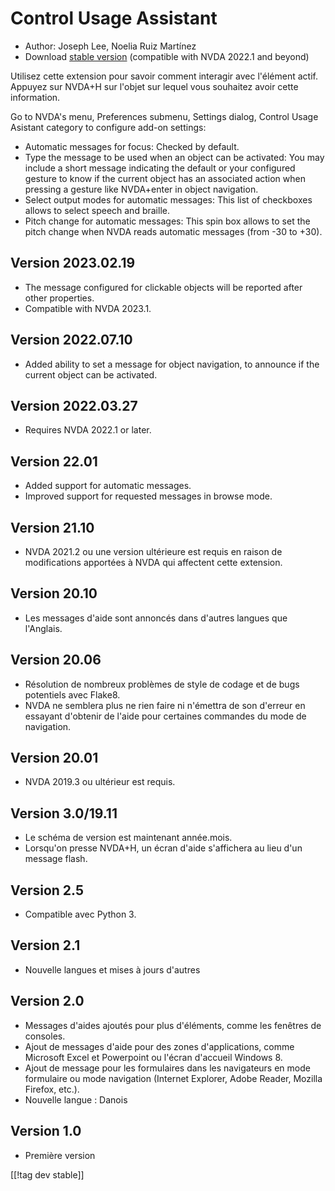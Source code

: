 # Control Usage Assistant #

* Author: Joseph Lee, Noelia Ruiz Martínez
* Download [stable version][1] (compatible with NVDA 2022.1 and beyond)

Utilisez cette extension pour savoir comment interagir avec l'élément
actif. Appuyez sur NVDA+H sur l'objet sur lequel vous souhaitez avoir cette
information.

Go to NVDA's menu, Preferences submenu, Settings dialog, Control Usage
Asistant category to configure add-on settings:

* Automatic messages for focus: Checked by default.
* Type the message to be used when an object can be activated: You may
  include a short message indicating the default or your configured gesture
  to know if the current object has an associated action when pressing a
  gesture like NVDA+enter in object navigation.
* Select output modes for automatic messages: This list of checkboxes allows
  to select speech and braille.
* Pitch change for automatic messages: This spin box allows to set the pitch
  change when NVDA reads automatic messages (from -30 to +30).

## Version 2023.02.19

* The message configured for clickable objects will be reported after other
  properties.
* Compatible with NVDA 2023.1.

## Version 2022.07.10

* Added ability to set a message for object navigation, to announce if the
  current object can be activated.

## Version 2022.03.27

* Requires NVDA 2022.1 or later.

## Version 22.01

* Added support for automatic messages.
* Improved support for requested messages in browse mode.

## Version 21.10

* NVDA 2021.2 ou une version ultérieure est requis en raison de
  modifications apportées à NVDA qui affectent cette extension.

## Version 20.10

* Les messages d'aide sont annoncés dans d'autres langues que l'Anglais.

## Version 20.06

* Résolution de nombreux problèmes de style de codage et de bugs potentiels
  avec Flake8.
* NVDA ne semblera plus ne rien faire ni n'émettra de son d'erreur en
  essayant d'obtenir de l'aide pour certaines commandes du mode de
  navigation.

## Version 20.01

* NVDA 2019.3 ou ultérieur est requis.

## Version 3.0/19.11

* Le schéma de version est maintenant année.mois.
* Lorsqu'on presse NVDA+H, un écran d'aide s'affichera au lieu d'un message
  flash.

## Version 2.5

* Compatible avec Python 3.

## Version 2.1

* Nouvelle langues et mises à jours d'autres

## Version 2.0

* Messages d'aides ajoutés pour plus d'éléments, comme les fenêtres de
  consoles.
* Ajout de messages d'aide pour des zones d'applications, comme Microsoft
  Excel et Powerpoint ou l'écran d'accueil Windows 8.
* Ajout de message pour les formulaires dans les navigateurs en mode
  formulaire ou mode navigation (Internet Explorer, Adobe Reader, Mozilla
  Firefox, etc.).
* Nouvelle langue : Danois

## Version 1.0

* Première version

[[!tag dev stable]]

[1]: https://www.nvaccess.org/addonStore/legacy?file=controlUsageAssistant
